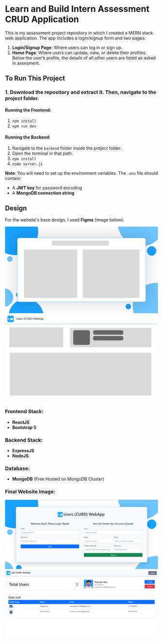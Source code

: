 # Learn and Build Intern Assessment CRUD Application

This is my assessment project repository in which I created a MERN stack web application. The app includes a login/signup form and two pages: 

1. **Login/Signup Page**: Where users can log in or sign up.
2. **Home Page**: Where users can update, view, or delete their profiles. Below the user’s profile, the details of all other users are listed as asked in assesment.

## To Run This Project

### 1. Download the repository and extract it. Then, navigate to the project folder.

#### Running the Frontend:
1. `npm install`
2. `npm run dev`

#### Running the Backend:
1. Navigate to the `backend` folder inside the project folder.
2. Open the terminal in that path.
3. `npm install`
4. `node server.js`

**Note**: You will need to set up the environment variables. The `.env` file should contain:
- A **JWT key** for password encoding
- A **MongoDB connection string**

## Design

For the website's base design, I used **Figma** (image below).

![Login Page](ReadmeFiles/Login%20Page.png)
![Home Page](ReadmeFiles/Main%20Home%20Page.png)

### Frontend Stack:
- **ReactJS**
- **Bootstrap 5**

### Backend Stack:
- **ExpressJS**
- **NodeJS**

### Database:
- **MongoDB** (Free Hosted on MongoDB Cluster)

### Final Website Image:

![Final Login](ReadmeFiles/Final%20Login.png)
![Final Home](ReadmeFiles/Final%20Home.png)

